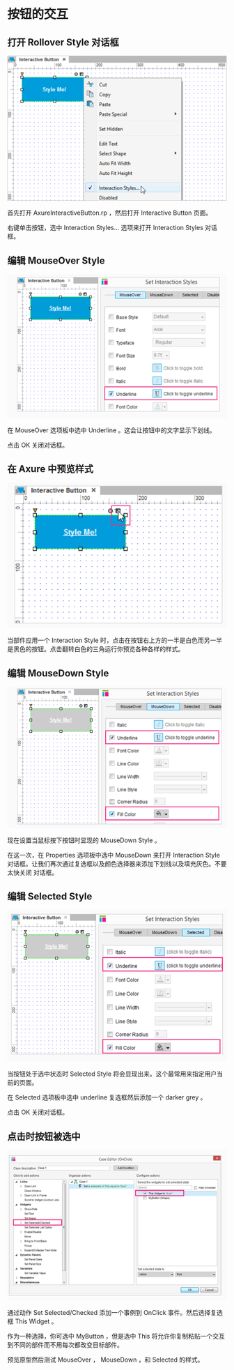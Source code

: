 # 按钮的交互

## 打开 Rollover Style 对话框

![image](images/interactivebutton1.png)

首先打开 AxureInteractiveButton.rp ，然后打开 Interactive Button 页面。
 
右键单击按钮，选中 Interaction Styles... 选项来打开 Interaction Styles 对话框。

## 编辑 MouseOver Style 

![image](images/interactivebutton2.png)

在 MouseOver 选项板中选中 Underline 。这会让按钮中的文字显示下划线。

点击 OK 关闭对话框。 

## 在 Axure 中预览样式

![image](images/interactivebutton3.png)

当部件应用一个 Interaction Style 时，点击在按钮右上方的一半是白色而另一半是黑色的按钮。点击翻转白色的三角运行你预览各种各样的样式。

## 编辑 MouseDown Style

![image](images/interactivebutton4.png)

现在设置当鼠标按下按钮时显现的 MouseDown Style 。
 
在这一次，在 Properties  选项板中选中 MouseDown 来打开 Interaction Style 对话框。让我们再次通过复选框以及颜色选择器来添加下划线以及填充灰色。不要太快关闭 对话框。 

## 编辑 Selected Style

![image](images/interactivebutton5.png)

当按钮处于选中状态时 Selected Style 将会显现出来。这个最常用来指定用户当前的页面。
 
在 Selected 选项板中选中 underline 复选框然后添加一个 darker grey 。

点击 OK 关闭对话框。

## 点击时按钮被选中

![image](images/interactivebutton6.png)

通过动作 Set Selected/Checked 添加一个事例到 OnClick 事件。然后选择复选框 This Widget 。

作为一种选择，你可选中 MyButton ，但是选中 This 将允许你复制粘贴一个交互到不同的部件而不用每次都改变目标部件。
 
预览原型然后测试 MouseOver ， MouseDown ，和 Selected 的样式。
